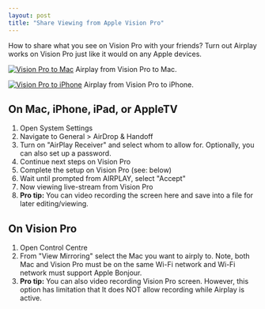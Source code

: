 ```yaml
---
layout: post
title: "Share Viewing from Apple Vision Pro"
---
```


How to share what you see on Vision Pro with your friends?
Turn out Airplay works on Vision Pro just like it would on any Apple devices.

[![Vision Pro to Mac](https://img.youtube.com/vi/cEN1MXnPTBg/default.jpg)](https://youtu.be/cEN1MXnPTBg) Airplay from Vision Pro to Mac.

[![Vision Pro to iPhone](https://img.youtube.com/vi/cKsg_x8fXPA/default.jpg)](https://youtu.be/cKsg_x8fXPA) Airplay from Vision Pro to iPhone.

<!--more-->

## On Mac, iPhone, iPad, or AppleTV
1. Open System Settings
2. Navigate to General > AirDrop & Handoff
3. Turn on "AirPlay Receiver" and select whom to allow for. Optionally, you can also set up a password.
4. Continue next steps on Vision Pro
5. Complete the setup on Vision Pro (see: below)
6. Wait until prompted from AIRPLAY, select "Accept"
7. Now viewing live-stream from Vision Pro
8. **Pro tip:** You can video recording the screen here and save into a file for later editing/viewing.

## On Vision Pro
1. Open Control Centre
2. From "View Mirroring" select the Mac you want to airply to. Note, both Mac and Vision Pro must be on the same Wi-Fi network and Wi-Fi network must support Apple Bonjour.
3. **Pro tip:** You can also video recording Vision Pro screen. However, this option has limitation that It does NOT allow recording while Airplay is active.
